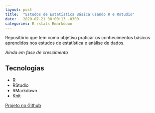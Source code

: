 ```yaml
---
layout: post
title:  "Estudos de Estatística Básica usando R e Rstudio"
date:   2020-07-21 08:00:13 -0300
categories: R rstats Rmarkdown
---
```


Repositório que tem como objetivo praticar os conhecimentos básicos aprendidos nos estudos de estatística e análise de dados.

_Ainda em fase de crescimento_

## Tecnologias
* R
* RStudio
* RMarkdown
* Knit

[Projeto no Github](https://jaqueline.dev/rstats/)